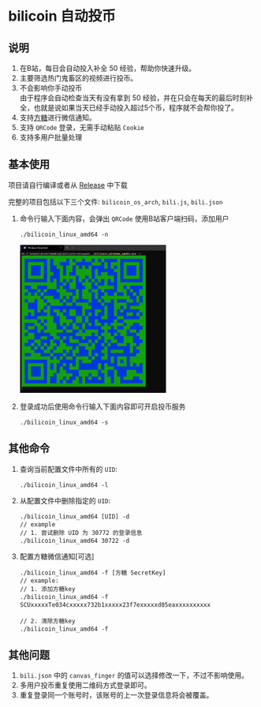 # bilicoin 自动投币

## 说明
1. 在B站，每日会自动投入补全 50 经验，帮助你快速升级。   
2. 主要筛选热门鬼畜区的视频进行投币。  
3. 不会影响你手动投币  
   由于程序会自动检查当天有没有拿到 50 经验，并在只会在每天的最后时刻补全，也就是说如果当天已经手动投入超过5个币，程序就不会帮你投了。  
4. 支持[方糖](http://sc.ftqq.com/ "ftqq")进行微信通知。  
5. 支持 `QRCode` 登录，无需手动粘贴 `Cookie`  
6. 支持多用户批量处理  

## 基本使用  
项目请自行编译或者从 [Release](https://github.com/r3inbowari/bilicoin/releases "Releases Download") 中下载

完整的项目包括以下三个文件: `bilicoin_os_arch`, `bili.js`, `bili.json`

1. 命令行输入下面内容，会弹出 `QRCode` 使用B站客户端扫码，添加用户  
    ```
    ./bilicoin_linux_amd64 -n
    ```
    <img src="qrcode.png" style="height:300px" />

2. 登录成功后使用命令行输入下面内容即可开启投币服务  
    ```
    ./bilicoin_linux_amd64 -s
    ```

## 其他命令  

1. 查询当前配置文件中所有的 `UID`:  
      
    ```
    ./bilicoin_linux_amd64 -l
    ```
2. 从配置文件中删除指定的 `UID`:  
    
    ```
    ./bilicoin_linux_amd64 [UID] -d
    // example
    // 1. 尝试删除 UID 为 30772 的登录信息
    ./bilicoin_linux_amd64 30722 -d
    ```
3. 配置方糖微信通知[可选]  
       
    ```
    ./bilicoin_linux_amd64 -f [方糖 SecretKey]
    // example: 
    // 1. 添加方糖key
    ./bilicoin_linux_amd64 -f SCUxxxxxTe034cxxxxx732b1xxxxx23f7exxxxxd05eaxxxxxxxxxx

    // 2. 清除方糖key
    ./bilicoin_linux_amd64 -f
    ```

## 其他问题  
1. `bili.json` 中的 `canvas_finger` 的值可以选择修改一下，不过不影响使用。  
2. 多用户投币重复使用二维码方式登录即可。  
3. 重复登录同一个账号时，该账号的上一次登录信息将会被覆盖。  
